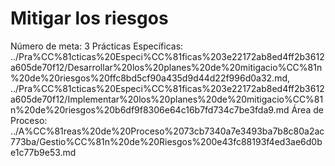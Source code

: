 # Mitigar los riesgos

Número de meta: 3
Prácticas Específicas: ../Pra%CC%81cticas%20Especi%CC%81ficas%203e22172ab8ed4ff2b3612a605de70f12/Desarrollar%20los%20planes%20de%20mitigacio%CC%81n%20de%20riesgos%20ffc8bd5cf90a435d9d44d22f996d0a32.md, ../Pra%CC%81cticas%20Especi%CC%81ficas%203e22172ab8ed4ff2b3612a605de70f12/Implementar%20los%20planes%20de%20mitigacio%CC%81n%20de%20riesgos%20b6df9f8306e64c16b7fd734c7be3fda9.md
Área de Proceso: ../A%CC%81reas%20de%20Proceso%2073cb7340a7e3493ba7b8c80a2ac773ba/Gestio%CC%81n%20de%20Riesgos%200e43fc88193f4ed3ae6d0be1c77b9e53.md